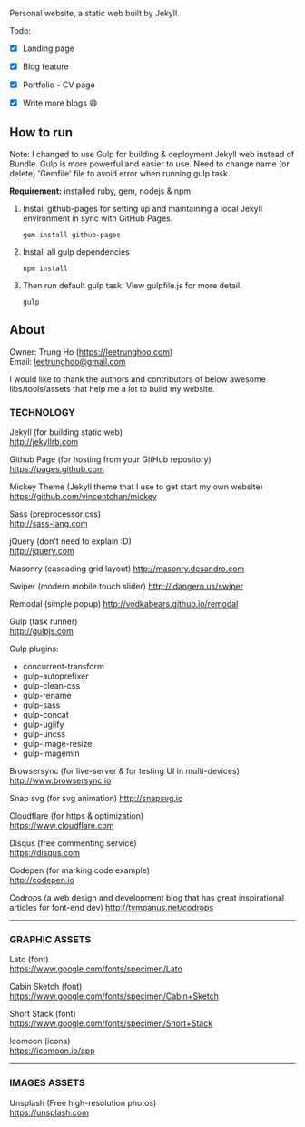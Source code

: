 Personal website, a static web built by Jekyll. 

Todo: 

- [x] Landing page
- [x] Blog feature
- [x] Portfolio - CV page
- [x] Write more blogs :smile:


## How to run

Note: I changed to use Gulp for building & deployment Jekyll web instead of Bundle. Gulp is more powerful and easier to use. Need to change name (or delete) 'Gemfile' file to avoid error when running gulp task.

__Requirement:__ installed ruby, gem, nodejs & npm

1. Install github-pages for setting up and maintaining a local Jekyll environment in sync with GitHub Pages.
	```
	gem install github-pages 
	```

2. Install all gulp dependencies
	```
	npm install
	```

3. Then run default gulp task. View gulpfile.js for more detail.
	```
	gulp
	```


## About

Owner: Trung Ho (https://leetrunghoo.com)  
Email: leetrunghoo@gmail.com

I would like to thank the authors and contributors of below awesome libs/tools/assets that help me a lot to build my website.


### TECHNOLOGY

Jekyll (for building static web)    
<http://jekyllrb.com>

Github Page (for hosting from your GitHub repository)  
<https://pages.github.com>

Mickey Theme (Jekyll theme that I use to get start my own website)  
<https://github.com/vincentchan/mickey>

Sass (preprocessor css)  
<http://sass-lang.com>

jQuery (don't need to explain :D)  
<http://jquery.com>

Masonry (cascading grid layout)
<http://masonry.desandro.com>

Swiper (modern mobile touch slider)
<http://idangero.us/swiper>

Remodal (simple popup)
<http://vodkabears.github.io/remodal>

Gulp (task runner)  
<http://gulpjs.com>

Gulp plugins:
- concurrent-transform 
- gulp-autoprefixer 
- gulp-clean-css 
- gulp-rename
- gulp-sass
- gulp-concat
- gulp-uglify
- gulp-uncss
- gulp-image-resize
- gulp-imagemin

Browsersync (for live-server & for testing UI in multi-devices) 
<http://www.browsersync.io>

Snap svg (for svg animation)
<http://snapsvg.io>

Cloudflare (for https & optimization)  
<https://www.cloudflare.com>

Disqus (free commenting service)  
<https://disqus.com>

Codepen (for marking code example)  
<http://codepen.io>

Codrops (a web design and development blog that has great inspirational articles for font-end dev)
<http://tympanus.net/codrops>

---

### GRAPHIC ASSETS

Lato (font)  
<https://www.google.com/fonts/specimen/Lato>

Cabin Sketch (font)  
<https://www.google.com/fonts/specimen/Cabin+Sketch>

Short Stack (font)  
<https://www.google.com/fonts/specimen/Short+Stack>

Icomoon (icons)  
<https://icomoon.io/app>

---

### IMAGES ASSETS

Unsplash (Free high-resolution photos)  
<https://unsplash.com>
